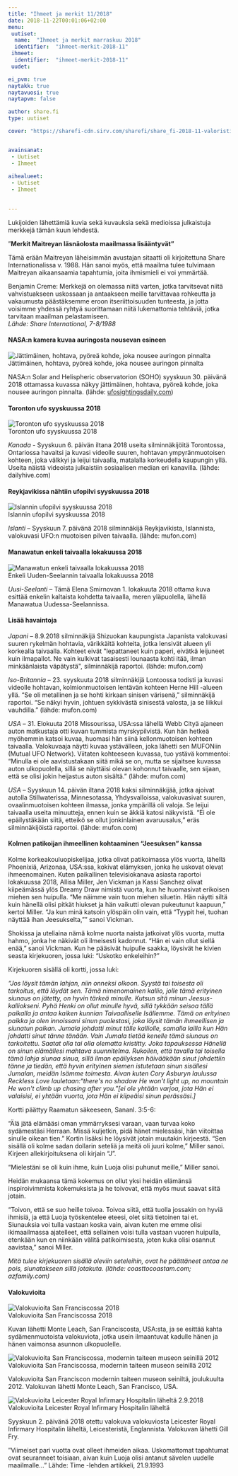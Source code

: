 ```yaml
---
title: "Ihmeet ja merkit 11/2018"
date: 2018-11-22T00:01:06+02:00
menu:
 uutiset:
  name:  "Ihmeet ja merkit marraskuu 2018"
  identifier:  "ihmeet-merkit-2018-11"
 ihmeet:
  identifier:  "ihmeet-merkit-2018-11"
 uudet:

ei_pvm: true
naytakk: true
naytavuosi: true
naytapvm: false

author: share.fi
type: uutiset

cover: "https://sharefi-cdn.sirv.com/sharefi/share_fi-2018-11-valoristi-san_francisco2.jpg"


avainsanat:
 - Uutiset
 - Ihmeet
 
aihealueet:
 - Uutiset
 - Ihmeet
 

---
```



<p>Lukijoiden lähettämiä kuvia sekä kuvauksia sekä medioissa julkaistuja merkkejä tämän kuun lehdestä.</p>

<div class="alustus"><p>”<strong>Merkit Maitreyan läsnäolosta maailmassa lisääntyvät”</strong></p>
<p>Tämä erään Maitreyan läheisimmän avustajan sitaatti oli kirjoitettuna Share Internationalissa v. 1988. Hän sanoi myös, että maailma tulee tulvimaan Maitreyan aikaansaamia tapahtumia, joita ihmismieli ei voi ymmärtää.</p>
<p>Benjamin Creme: Merkkejä on olemassa niitä varten, jotka tarvitsevat niitä vahvistuakseen uskossaan ja antaakseen meille tarvittavaa rohkeutta ja vakaumusta päästäksemme eroon itseriittoisuuden tunteesta, ja jotta voisimme yhdessä ryhtyä suorittamaan niitä lukemattomia tehtäviä, jotka tarvitaan maailman pelastamiseen.<br>
<em>Lähde: Share International, 7-8/1988</em></p>
</div>

<h4>NASA:n kamera kuvaa auringosta nousevan esineen</h4>
<p><img src="https://sharefi-cdn.sirv.com/sharefi/share_fi-2018-11-ufo_nasa_soho.jpg" alt="Jättimäinen, hohtava, pyöreä kohde, joka nousee auringon pinnalta" /><br />Jättimäinen, hohtava, pyöreä kohde, joka nousee auringon pinnalta</p>

<p>
    NASA:n Solar and Helispheric observatorion (SOHO) syyskuun 30. päivänä 2018
    ottamassa kuvassa näkyy jättimäinen, hohtava, pyöreä kohde, joka nousee
    auringon pinnalta. (lähde: <a href="//www.ufosightingsdaily.com/2018/10/earth-size-ufo-exiting-our-sun-on-nasa.html"  target="_blank" rel="nofollow noopener" class="external">ufosightingsdaily.com</a>)
</p>

<h4>Toronton ufo syyskuussa 2018</h4>
<p><img src="https://sharefi-cdn.sirv.com/sharefi/share_fi-2018-11-ufo_toronto.jpg" alt="Toronton ufo syyskuussa 2018" /><br />Toronton ufo syyskuussa 2018</p>
<p>
    <em>Kanada</em>
    - Syyskuun 6. päivän iltana 2018 useita silminnäkijöitä Torontossa,
    Ontariossa havaitsi ja kuvasi videolle suuren, hohtavan ympyränmuotoisen
    kohteen, joka välkkyi ja leijui taivaalla, matalalla korkeudella kaupungin
    yllä. Useita näistä videoista julkaistiin sosiaalisen median eri kanavilla.
    (lähde: dailyhive.com)
</p>

<h4>Reykjavikissa nähtiin ufopilvi syyskuussa 2018</h4>
<p><img src="https://sharefi-cdn.sirv.com/sharefi/share_fi-2018-11-ufo_pilvi-islanti.jpg" alt="Islannin ufopilvi syyskuussa 2018" /><br />Islannin ufopilvi syyskuussa 2018</p>
<p>
    <em>Islanti</em>
    – Syyskuun 7. päivänä 2018 silminnäkijä Reykjavikista, Islannista,
    valokuvasi UFO:n muotoisen pilven taivaalla. (lähde: mufon.com)
</p>



<h4>Manawatun enkeli taivaalla lokakuussa 2018</h4>
<p><img src="https://sharefi-cdn.sirv.com/sharefi/share_fi-2018-11-manawatun-enkeli.jpg" alt="Manawatun enkeli taivaalla lokakuussa 2018" /><br />Enkeli Uuden-Seelannin taivaalla lokakuussa 2018</p>
<p>
    <em>Uusi-Seelanti</em>
    – Tämä Elena Smirnovan 1. lokakuuta 2018 ottama kuva esittää enkelin
    kaltaista kohdetta taivaalla, meren yläpuolella, lähellä Manawatua
    Uudessa-Seelannissa.
</p>

<h4>Lisää havaintoja</h4>
<p>
    <em>Japani</em>
    – 8.9.2018 silminnäkijä Shizuokan kaupungista Japanista valokuvasi
    suuren rykelmän hohtavia, värikkäitä kohteita, jotka lensivät alueen yli
    korkealla taivaalla. Kohteet eivät "lepattaneet kuin paperi, eivätkä
    leijuneet kuin ilmapallot. Ne vain kulkivat tasaisesti lounaasta kohti
    itää, ilman minkäänlaista väpätystä", silminnäkijä raportoi. (lähde:
    mufon.com)
</p>

<p>
    <em>Iso-Britannia</em>
    – 23. syyskuuta 2018 silminnäkijä Lontoossa todisti ja kuvasi videolle
    hohtavan, kolmionmuotoisen lentävän kohteen Herne Hill -alueen yllä. “Se
    oli metallinen ja se hohti kirkaan sinisen värisenä,” silminnäkijä
    raportoi. “Se näkyi hyvin, johtuen sykkivästä sinisestä valosta, ja se
    liikkui vauhdilla.” (lähde: mufon.com)
</p>

<p>
    <em>USA</em>
    – 31. Elokuuta 2018 Missourissa, USA:ssa lähellä Webb Cityä ajaneen auton
    matkustaja otti kuvan tummista myrskypilvistä. Kun hän hetkeä myöhemmin
    katsoi kuvaa, huomasi hän siinä kellonmuotoisen kohteen taivaalla.
    Valokuvaaja näytti kuvaa ystävälleen, joka lähetti sen MUFONiin (Mutual UFO
    Network). Viitaten kohteeseen kuvassa, tuo ystävä kommentoi: “Minulla ei
    ole aavistustakaan siitä mikä se on, mutta se sijaitsee kuvassa auton
    ulkopuolella, sillä se näyttäisi olevan kohonnut taivaalle, sen sijaan,
    että se olisi jokin heijastus auton sisältä.” (lähde: mufon.com)
</p>

<p>
    <em>USA</em>
    – Syyskuun 14. päivän iltana 2018 kaksi silminnäkijää, jotka ajoivat
    autolla Stillwaterissa, Minnesotassa, Yhdysvalloissa, valokuvasivat suuren,
    ovaalinmuotoisen kohteen ilmassa, jonka ympärillä oli valoja. Se leijui
    taivaalla useita minuutteja, ennen kuin se äkkiä katosi näkyvistä. “Ei ole
    epäilystäkään siitä, etteikö se ollut jonkinlainen avaruusalus,” eräs
    silminnäkijöistä raportoi. (lähde: mufon.com)
</p>

<h4>Kolmen patikoijan ihmeellinen kohtaaminen “Jeesuksen” kanssa</h4>
<p>
    Kolme korkeakouluopiskelijaa, jotka olivat patikoimassa ylös vuorta,
    lähellä Phoenixiä, Arizonaa, USA:ssa, kokivat elämyksen, jonka he uskovat
    olevat ihmeenomainen. Kuten paikallinen televisiokanava asiasta raportoi
    lokakuussa 2018, Allisa Miller, Jen Vickman ja Kassi Sanchez olivat
    kiipeämässä ylös Dreamy Draw nimistä vuorta, kun he huomasivat erikoisen
    miehen sen huipulla. “Me näimme vain tuon miehen siluetin. Hän näytti siltä
    kuin hänellä olisi pitkät hiukset ja hän vaikutti olevan pukeutunut
    kaapuun,” kertoi Miller. “Ja kun minä katsoin ylöspäin olin vain, että
    “Tyypit hei, tuohan näyttää ihan Jeesukselta,”” sanoi Vickman.
</p>
<p>
    Shokissa ja uteliaina nämä kolme nuorta naista jatkoivat ylös vuorta, mutta
    hahmo, jonka he näkivät oli ilmeisesti kadonnut. “Hän ei vain ollut siellä
    enää,” sanoi Vickman. Kun he pääsivät huipulle saakka, löysivät he kivien
    seasta kirjekuoren, jossa luki: “Uskotko enkeleihin?”
</p>
<p>
    Kirjekuoren sisällä oli kortti, jossa luki:
</p>
<p>
    <em>
        “Jos löysit tämän lahjan, niin onneksi olkoon. Syystä tai toisesta oli
        tarkoitus, että löydät sen. Tämä nimenomainen kallio, jolle tämä
        erityinen siunaus on jätetty, on hyvin tärkeä minulle. Kutsun sitä
        minun Jeesus-kalliokseni. Pyhä Henki on ollut minulle hyvä, sillä
        tykkään seisoa tällä paikalla ja antaa kaiken kunnian Taivaalliselle
        Isällemme. Tämä on erityinen paikka ja olen innoissani sinun
        puolestasi, joka löysit tämän ihmeellisen ja siunatun paikan. Jumala
        johdatti minut tälle kalliolle, samalla lailla kun Hän johdatti sinut
        tänne tänään. Vain Jumala tietää kenelle tämä siunaus on tarkoitettu.
        Saatat olla tai olla olematta kristitty. Joka tapauksessa Hänellä on
        sinun elämällesi mahtava suunnitelma. Rukoilen, että tavalla tai
        toisella tämä lahja siunaa sinua, sillä ilman epäilyksen häivääkään
        sinut johdettiin tänne ja tiedän, että hyvin erityinen siemen
        istutetaan sinun sisällesi Jumalan, meidän Isämme toimesta. Aivan kuten
        Cory Asburyn laulussa Reckless Love lauletaan:“there's no shadow He
        won't light up, no mountain He won't climb up chasing after you.”[ei
        ole yhtään varjoa, jota Hän ei valaisisi, ei yhtään vuorta, jota Hän ei
        kiipeäisi sinun perässäsi.]
    </em>
</p>
<p>
    Kortti päättyy Raamatun säkeeseen, Sananl. 3:5-6:
</p>
<p>
    “Älä jätä elämääsi oman ymmärryksesi varaan, vaan turvaa koko sydämestäsi
    Herraan. Missä kuljetkin, pidä hänet mielessäsi, hän viitoittaa sinulle
    oikean tien.” Kortin lisäksi he löysivät jotain muutakin kirjeestä. “Sen
    sisällä oli kolme sadan dollarin seteliä ja meitä oli juuri kolme,” Miller
    sanoi. Kirjeen allekirjoituksena oli kirjain “J”.
</p>
<p>
    “Mielestäni se oli kuin ihme, kuin Luoja olisi puhunut meille,” Miller
    sanoi.
</p>
<p>
    Heidän mukaansa tämä kokemus on ollut yksi heidän elämänsä inspiroivimmista
    kokemuksista ja he toivovat, että myös muut saavat siitä jotain.
</p>
<p>
    “Toivon, että se suo heille toivoa. Toivoa siitä, että tuolla jossakin on
    hyviä ihmisiä, ja että Luoja työskentelee eteesi, olet siitä tietoinen tai
    et. Siunauksia voi tulla vastaan koska vain, aivan kuten me emme olisi
    ikimaailmassa ajatelleet, että sellainen voisi tulla vastaan vuoren
    huipulla, etenkään kun en niinkään välitä patikoimisesta, joten kuka olisi
    osannut aavistaa,” sanoi Miller.
</p>
<p>
    <em>
        Mitä tulee kirjekuoren sisällä oleviin seteleihin, ovat he päättäneet
        antaa ne pois, siunatakseen sillä jotakuta. (lähde: coasttocoastam.com;
        azfamily.com)
    </em>
</p>



<h4>Valokuvioita</h4>

<p><img src="https://sharefi-cdn.sirv.com/sharefi/share_fi-2018-11-valoristi-san_francisco2.jpg" alt="Valokuvioita San Franciscossa 2018" /><br />Valokuvioita San Franciscossa 2018</p>
<p>
    Kuvan lähetti Monte Leach, San Franciscosta, USA:sta, ja se esittää kahta
    sydämenmuotoista valokuviota, jotka usein ilmaantuvat kadulle hänen ja
    hänen vaimonsa asunnon ulkopuolelle.
</p>

<p><img src="https://sharefi-cdn.sirv.com/sharefi/share_fi-2018-11-valoristi-san_francisco1.jpg" alt="Valokuvioita San Franciscossa, modernin taiteen museon seinillä 2012" /><br />Valokuvioita San Franciscossa, modernin taiteen museon seinillä 2012</p>
<p>
    Valokuvioita San Franciscon modernin taiteen museon seiniltä, joulukuulta
    2012. Valokuvan lähetti Monte Leach, San Francisco, USA.
</p>

<p><img src="https://sharefi-cdn.sirv.com/sharefi/share_fi-2018-11-valoristi-leicester.jpg" alt="Valokuvioita Leicester Royal
    Infirmary Hospitalin läheltä 2.9.2018" /><br />Valokuvioita Leicester Royal
    Infirmary Hospitalin läheltä</p>
<p>
    Syyskuun 2. päivänä 2018 otettu valokuva valokuviosta Leicester Royal
    Infirmary Hospitalin läheltä, Leicesteristä, Englannista. Valokuvan lähetti
    Gill Fry.
</p>


<p class="nosto">”Viimeiset pari vuotta ovat olleet ihmeiden aikaa. Uskomattomat tapahtumat ovat seuranneet toisiaan, aivan kuin Luoja olisi antanut sävelen uudelle maailmalle…” Lähde: Time -lehden artikkeli, 21.9.1993</p>

